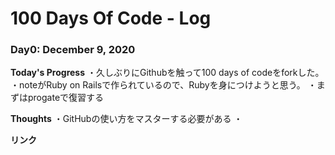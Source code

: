 # 100 Days Of Code - Log

### Day0: December 9, 2020

**Today's Progress** 
・久しぶりにGithubを触って100 days of codeをforkした。
・noteがRuby on Railsで作られているので、Rubyを身につけようと思う。
・まずはprogateで復習する

**Thoughts** 
・GitHubの使い方をマスターする必要がある
・

**リンク**
